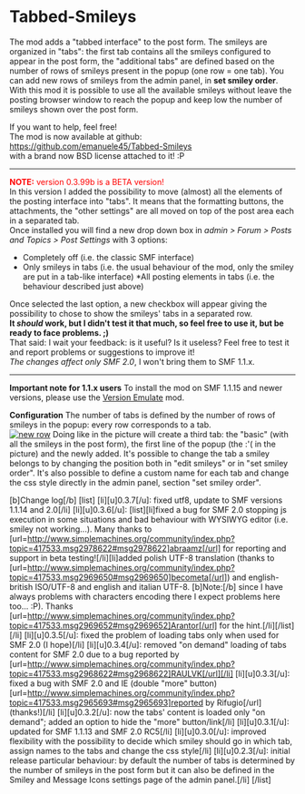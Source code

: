 Tabbed-Smileys
==============

The mod adds a "tabbed interface" to the post form. The smileys are organized in "tabs": the first tab contains all the smileys configured to appear in the post form, the "additional tabs" are defined based on the number of rows of smileys present in the popup (one row = one tab). You can add new rows of smileys from the admin panel, in **set smiley order**.<br />
With this mod it is possible to use all the available smileys without leave the posting browser window to reach the popup and keep low the number of smileys shown over the post form.

If you want to help, feel free!<br />
The mod is now available at github:<br />
https://github.com/emanuele45/Tabbed-Smileys<br />
with a brand now BSD license attached to it! :P

---------------------------------------

<span style="color: red">**NOTE:** version 0.3.99b is a BETA version!</span><br />
In this version I added the possibility to move (almost) all the elements of the posting interface into "tabs". It means that the formatting buttons, the attachments, the "other settings" are all moved on top of the post area each in a separated tab.<br />
Once installed you will find a new drop down box in *admin > Forum > Posts and Topics > Post Settings* with 3 options:

* Completely off (i.e. the classic SMF interface)
* Only smileys in tabs (i.e. the usual behaviour of the mod, only the smiley are put in a tab-like interface)
*All posting elements in tabs (i.e. the behaviour described just above)

Once selected the last option, a new checkbox will appear giving the possibility to chose to show the smileys' tabs in a separated row.<br />
**It _should_ work, but I didn't test it that much, so feel free to use it, but be ready to face problems. ;)**<br />
That said: I wait your feedback: is it useful? Is it useless? Feel free to test it and report problems or suggestions to improve it!<br />
_The changes affect only SMF 2.0_, I won't bring them to SMF 1.1.x.

---------------------------------------

**Important note for 1.1.x users**
To install the mod on SMF 1.1.15 and newer versions, please use the [Version Emulate](http://custom.simplemachines.org/mods/index.php?mod=2113) mod.

**Configuration**
The number of tabs is defined by the number of rows of smileys in the popup: every row corresponds to a tab.<br />
[![new row](http://img253.imageshack.us/img253/9926/newrow.th.png)](http://img253.imageshack.us/i/newrow.png/)
Doing like in the picture will create a third tab: the "basic" (with all the smileys in the post form), the first line of the popup (the :'( in the picture) and the newly added.
It's possible to change the tab a smiley belongs to by changing the position both in "edit smileys" or in "set smiley order".
It's also possible to define a custom name for each tab and change the css style directly in the admin panel, section "set smiley order".

[b]Change log[/b]
[list]
[li][u]0.3.7[/u]: fixed utf8, update to SMF versions 1.1.14 and 2.0[/li]
[li][u]0.3.6[/u]: [list][li]fixed a bug for SMF 2.0 stopping js execution in some situations and bad behaviour with WYSIWYG editor (i.e. smiley not working...). Many thanks to [url=http://www.simplemachines.org/community/index.php?topic=417533.msg2978622#msg2978622]abraamz[/url] for reporting and support in beta testing![/li][li]added polish UTF-8 translation (thanks to [url=http://www.simplemachines.org/community/index.php?topic=417533.msg2969650#msg2969650]becometa[/url]) and english-british ISO/UTF-8 and english and italian UTF-8. [b]Note:[/b] since I have always problems with characters encoding there I expect problems here too... :P). Thanks [url=http://www.simplemachines.org/community/index.php?topic=417533.msg2969652#msg2969652]Arantor[/url] for the hint.[/li][/list][/li]
[li][u]0.3.5[/u]: fixed the problem of loading tabs only when used for SMF 2.0 (I hope)[/li]
[li][u]0.3.4[/u]: removed "on demand" loading of tabs content for SMF 2.0 due to a bug reported by [url=http://www.simplemachines.org/community/index.php?topic=417533.msg2968622#msg2968622]RAULVK[/url][/li]
[li][u]0.3.3[/u]: fixed a bug with SMF 2.0 and IE (double "more" button) [url=http://www.simplemachines.org/community/index.php?topic=417533.msg2965693#msg2965693]reported by Rifugio[/url] (thanks!)[/li]
[li][u]0.3.2[/u]: now the tabs' content is loaded only "on demand"; added an option to hide the "more" button/link[/li]
[li][u]0.3.1[/u]: updated for SMF 1.1.13 and SMF 2.0 RC5[/li]
[li][u]0.3.0[/u]: improved flexibility with the possibility to decide which smiley should go in which tab, assign names to the tabs and change the css style[/li]
[li][u]0.2.3[/u]: initial release particular behaviour: by default the number of tabs is determined by the number of smileys in the post form but it can also be defined in the Smiley and Message Icons settings page of the admin panel.[/li]
[/list]
